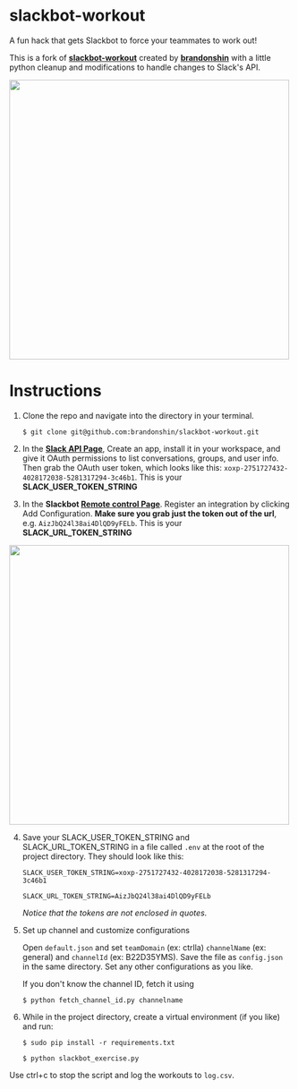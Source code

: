 # slackbot-workout
A fun hack that gets Slackbot to force your teammates to work out!

This is a fork of **[slackbot-workout](https://github.com/brandonshin/slackbot-workout)** created by **[brandonshin](https://github.com/brandonshin)** with a little python cleanup and modifications to handle changes to Slack's API.


<img src = "https://ctrlla-blog.s3.amazonaws.com/2015/Jun/Screen_Shot_2015_06_10_at_5_57_55_PM-1433984292189.png" width = 500>


# Instructions

1. Clone the repo and navigate into the directory in your terminal.

    `$ git clone git@github.com:brandonshin/slackbot-workout.git`

   
2. In the **[Slack API Page](https://api.slack.com)**, Create an app, install it in your workspace, and give it OAuth permissions to list conversations, groups, and user info. Then grab the OAuth user token, which looks like this: `xoxp-2751727432-4028172038-5281317294-3c46b1`. This is your **SLACK_USER_TOKEN_STRING**



3. In the **Slackbot [Remote control Page](https://slack.com/apps/A0F81R8ET-slackbot)**. Register an integration by clicking Add Configuration. __Make sure you grab just the token out of the url__, e.g. `AizJbQ24l38ai4DlQD9yFELb`. This is your **SLACK_URL_TOKEN_STRING**

    
<img src="https://ctrlla-blog.s3.amazonaws.com/2015/Jun/Screen_Shot_2015_06_03_at_8_44_00_AM-1433557565175.png" width = 500>



4. Save your SLACK_USER_TOKEN_STRING and SLACK_URL_TOKEN_STRING in a file called `.env` at the root of the project directory. They should look like this:
   
   `SLACK_USER_TOKEN_STRING=xoxp-2751727432-4028172038-5281317294-3c46b1`
    
   `SLACK_URL_TOKEN_STRING=AizJbQ24l38ai4DlQD9yFELb`
   

   _Notice that the tokens are not enclosed in quotes._


5. Set up channel and customize configurations

    Open `default.json` and set `teamDomain` (ex: ctrlla) `channelName` (ex: general) and `channelId` (ex: B22D35YMS). Save the file as `config.json` in the same directory. Set any other configurations as you like.

    If you don't know the channel ID, fetch it using

    `$ python fetch_channel_id.py channelname`


6. While in the project directory, create a virtual environment (if you like) and run:

    `$ sudo pip install -r requirements.txt`

    `$ python slackbot_exercise.py`


Use ctrl+c to stop the script and log the workouts to `log.csv`.
